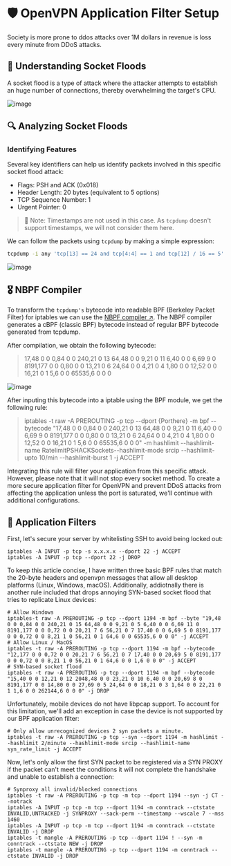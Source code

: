 # 🛡️ OpenVPN Application Filter Setup

Society is more prone to ddos attacks over 1M dollars in revenue is loss every minute from DDoS attacks. 

## 🌊 Understanding Socket Floods

A socket flood is a type of attack where the attacker attempts to establish an huge number of connections, thereby overwhelming the target's CPU.

![image](https://github.com/SnoopWS/DDoS-Research/assets/123210023/9a3eced8-1db8-46d6-a979-376ac9232f9d)



## 🔍 Analyzing Socket Floods

### Identifying Features

Several key identifiers can help us identify packets involved in this specific socket flood attack:

- Flags: PSH and ACK (0x018)
- Header Length: 20 bytes (equivalent to 5 options)
- TCP Sequence Number: 1
- Urgent Pointer: 0

> 📌 Note: Timestamps are not used in this case. As `tcpdump` doesn't support timestamps, we will not consider them here.

We can follow the packets using `tcpdump` by making a simple expression:

```bash
tcpdump -i any 'tcp[13] == 24 and tcp[4:4] == 1 and tcp[12] / 16 == 5'
```

![image](https://github.com/SnoopWS/DDoS-Research/assets/123210023/19391622-1685-4696-9bb5-b5696ddc3983)


## 🎖️ NBPF Compiler

To transform the `tcpdump's` bytecode into readable BPF (Berkeley Packet Filter) for iptables we can use the [NBPF compiler ↗](https://github.com/SnoopWS/nbpf-compiler). The NBPF compiler generates a cBPF (classic BPF) bytecode instead of regular BPF bytecode generated from tcpdump.

After compilation, we obtain the following bytecode:

> 17,48 0 0 0,84 0 0 240,21 0 13 64,48 0 0 9,21 0 11 6,40 0 0 6,69 9 0 8191,177 0 0 0,80 0 0 13,21 0 6 24,64 0 0 4,21 0 4 1,80 0 0 12,52 0 0 16,21 0 1 5,6 0 0 65535,6 0 0 0

![image](https://github.com/SnoopWS/DDoS-Research/assets/123210023/23a13751-79e4-4db4-81b1-3ca8bf51d118)


After inputing this bytecode into a iptable using the BPF module, we get the following rule:

> iptables -t raw -A PREROUTING -p tcp --dport {Porthere} -m bpf --bytecode "17,48 0 0 0,84 0 0 240,21 0 13 64,48 0 0 9,21 0 11 6,40 0 0 6,69 9 0 8191,177 0 0 0,80 0 0 13,21 0 6 24,64 0 0 4,21 0 4 1,80 0 0 12,52 0 0 16,21 0 1 5,6 0 0 65535,6 0 0 0" -m hashlimit --hashlimit-name RatelimitPSHACKSockets--hashlimit-mode srcip --hashlimit-upto 10/min --hashlimit-burst 1 -j ACCEPT

Integrating this rule will filter your application from this specific attack. However, please note that it will not stop every socket method. To create a more secure application filter for OpenVPN and prevent DDoS attacks from affecting the application unless the port is saturated, we'll continue with additional configurations.

## 🧱 Application Filters

First, let's secure your server by whitelisting SSH to avoid being locked out:

```
iptables -A INPUT -p tcp -s x.x.x.x --dport 22 -j ACCEPT
iptables -A INPUT -p tcp --dport 22 -j DROP
```

To keep this article concise, I have written three basic BPF rules that match the 20-byte headers and openvpn messages that allow all desktop platforms (Linux, Windows, macOS). Additionally, addiotnally there is another rule included that drops annoying SYN-based socket flood that tries to replicate Linux devices:

```
# Allow Windows
iptables-t raw -A PREROUTING -p tcp --dport 1194 -m bpf --byte "19,48 0 0 0,84 0 0 240,21 0 15 64,48 0 0 9,21 0 5 6,40 0 0 6,69 11 0 8191,177 0 0 0,72 0 0 20,21 7 6 56,21 0 7 17,40 0 0 6,69 5 0 8191,177 0 0 0,72 0 0 8,21 1 0 56,21 0 1 64,6 0 0 65535,6 0 0 0" -j ACCEPT
# Allow Linux / MacOS
iptables -t raw -A PREROUTING -p tcp --dport 1194 -m bpf --bytecode "12,177 0 0 0,72 0 0 20,21 7 6 56,21 0 7 17,40 0 0 20,69 5 0 8191,177 0 0 0,72 0 0 8,21 1 0 56,21 0 1 64,6 0 0 1,6 0 0 0" -j ACCEPT
# SYN-based socket flood
iptables -t raw -A PREROUTING -p tcp --dport 1194 -m bpf --bytecode "15,40 0 0 12,21 0 12 2048,48 0 0 23,21 0 10 6,40 0 0 20,69 8 0 8191,177 0 0 14,80 0 0 27,69 0 5 24,64 0 0 18,21 0 3 1,64 0 0 22,21 0 1 1,6 0 0 262144,6 0 0 0" -j DROP
```

Unfortunately, mobile devices do not have libpcap support. To account for this limitation, we'll add an exception in case the device is not supported by our BPF application filter:

```
# Only allow unrecognized devices 2 syn packets a minute.
iptables -t raw -A PREROUTING -p tcp --syn --dport 1194 -m hashlimit --hashlimit 2/minute --hashlimit-mode srcip --hashlimit-name syn_rate_limit -j ACCEPT
```

Now, let's only allow the first SYN packet to be registered via a SYN PROXY if the packet can't meet the conditions it will not complete the handshake and unable to establish a connection:

```
# Synproxy all invalid/blocked connections
iptables -t raw -A PREROUTING -p tcp -m tcp --dport 1194 --syn -j CT --notrack
iptables -A INPUT -p tcp -m tcp --dport 1194 -m conntrack --ctstate INVALID,UNTRACKED -j SYNPROXY --sack-perm --timestamp --wscale 7 --mss 1460
iptables -A INPUT -p tcp -m tcp --dport 1194 -m conntrack --ctstate INVALID -j DROP
iptables -t mangle -A PREROUTING -p tcp --dport 1194 ! --syn -m conntrack --ctstate NEW -j DROP
iptables -t mangle -A PREROUTING -p tcp --dport 1194 -m conntrack --ctstate INVALID -j DROP
```
